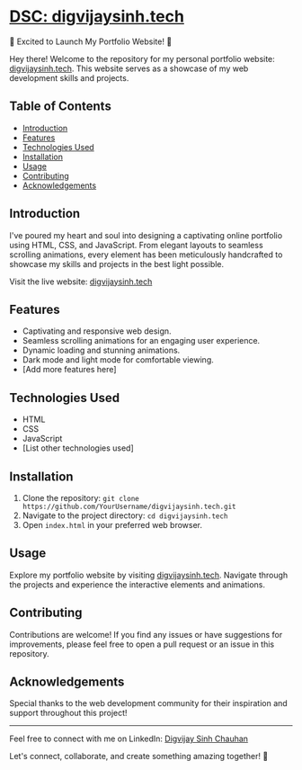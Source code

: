 # [DSC: digvijaysinh.tech](https://digvijaysinh.tech/)

🚀 Excited to Launch My Portfolio Website! 🎉

Hey there! Welcome to the repository for my personal portfolio website: [digvijaysinh.tech](https://digvijaysinh.tech/). This website serves as a showcase of my web development skills and projects.

## Table of Contents

- [Introduction](#introduction)
- [Features](#features)
- [Technologies Used](#technologies-used)
- [Installation](#installation)
- [Usage](#usage)
- [Contributing](#contributing)
- [Acknowledgements](#acknowledgements)

## Introduction

I've poured my heart and soul into designing a captivating online portfolio using HTML, CSS, and JavaScript. From elegant layouts to seamless scrolling animations, every element has been meticulously handcrafted to showcase my skills and projects in the best light possible.

Visit the live website: [digvijaysinh.tech](https://digvijaysinh.tech/)

## Features

- Captivating and responsive web design.
- Seamless scrolling animations for an engaging user experience.
- Dynamic loading and stunning animations.
- Dark mode and light mode for comfortable viewing.
- [Add more features here]

## Technologies Used

- HTML
- CSS
- JavaScript
- [List other technologies used]

## Installation

1. Clone the repository: `git clone https://github.com/YourUsername/digvijaysinh.tech.git`
2. Navigate to the project directory: `cd digvijaysinh.tech`
3. Open `index.html` in your preferred web browser.

## Usage

Explore my portfolio website by visiting [digvijaysinh.tech](https://digvijaysinh.tech/). Navigate through the projects and experience the interactive elements and animations.

## Contributing

Contributions are welcome! If you find any issues or have suggestions for improvements, please feel free to open a pull request or an issue in this repository.

## Acknowledgements

Special thanks to the web development community for their inspiration and support throughout this project!

---

Feel free to connect with me on LinkedIn: [Digvijay Sinh Chauhan](https://www.linkedin.com/in/digvijaysinhchauhan956358/)

Let's connect, collaborate, and create something amazing together! 🤝
